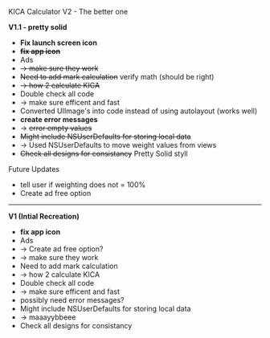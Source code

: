 KICA Calculator V2 - The better one

**V1.1 - pretty solid**
- **Fix launch screen icon**
- ~~**fix app icon**~~
- Ads 
- ~~-> make sure they work~~
- ~~Need to add mark calculation~~ verify math (should be right)
- ~~-> how 2 calculate KICA~~
- Double check all code
- -> make sure efficent and fast
- Converted UIImage's into code instead of using autolayout (works well)
- **create error messages**
- -> ~~error empty values~~
- ~~Might include NSUserDefaults for storing local data~~
- -> Used NSUserDefaults to move weight values from views
- ~~Check all designs for consistancy~~ Pretty Solid styll

Future Updates
- tell user if weighting does not = 100%
- Create ad free option
------------------------

**V1 (Intial Recreation)**
- **fix app icon**
- Ads 
- -> Create ad free option?
- -> make sure they work
- Need to add mark calculation
- -> how 2 calculate KICA
- Double check all code
- -> make sure efficent and fast
- possibly need error messages?
- Might include NSUserDefaults for storing local data
- -> maaayybbeee
- Check all designs for consistancy
